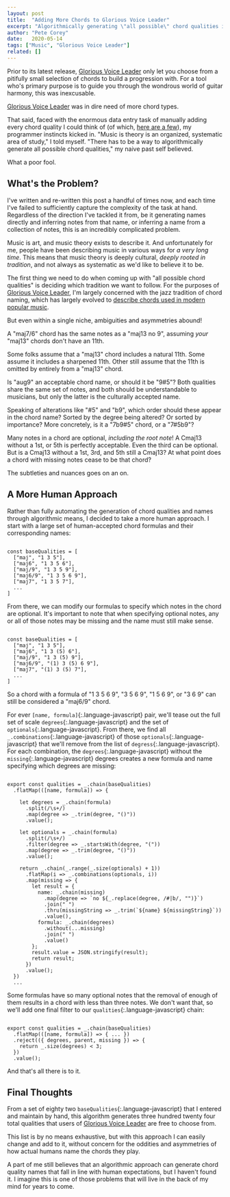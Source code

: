 ```yaml
---
layout: post
title:  "Adding More Chords to Glorious Voice Leader"
excerpt: "Algorithmically generating \"all possible\" chord qualities is a suprisingly complex task. Read about how I took a hybrid approach to account for the ambiguities and asymmetries of how humans name chords."
author: "Pete Corey"
date:   2020-05-14
tags: ["Music", "Glorious Voice Leader"]
related: []
---
```


Prior to its latest release, [Glorious Voice Leader](http://gloriousvoiceleader.com/) only let you choose from a pitifully small selection of chords to build a progression with. For a tool who's primary purpose is to guide you through the wondrous world of guitar harmony, this was inexcusable.

[Glorious Voice Leader](http://gloriousvoiceleader.com/) was in dire need of more chord types.

That said, faced with the enormous data entry task of manually adding every chord quality I could think of (of which, [here are a few](https://en.wikipedia.org/wiki/Chord_letters)), my programmer instincts kicked in. "Music is theory is an organized, systematic area of study," I told myself. "There has to be a way to algorithmically generate all possible chord qualities," my naive past self believed.

What a poor fool.

## What's the Problem?

I've written and re-written this post a handful of times now, and each time I've failed to sufficiently capture the complexity of the task at hand. Regardless of the direction I've tackled it from, be it generating names directly and inferring notes from that name, or inferring a name from a collection of notes, this is an incredibly complicated problem.

Music is art, and music theory exists to describe it. And unfortunately for me, people have been describing music in various ways for _a very long time_. This means that music theory is deeply cultural, _deeply rooted in tradition_, and not always as systematic as we'd like to believe it to be.

The first thing we need to do when coming up with "all possible chord qualities" is deciding which tradition we want to follow. For the purposes of [Glorious Voice Leader](http://gloriousvoiceleader.com/), I'm largely concerned with the jazz tradition of chord naming, which has largely evolved to [describe chords used in modern popular music](https://en.wikipedia.org/wiki/Lead_sheet).

But even within a single niche, ambiguities and asymmetries abound!

A "maj7/6" chord has the same notes as a "maj13 no 9", assuming _your_ "maj13" chords don't have an 11th.

Some folks assume that a "maj13" chord includes a natural 11th. Some assume it includes a sharpened 11th. Other still assume that the 11th is omitted by entirely from a "maj13" chord.

Is "aug9" an acceptable chord name, or should it be "9#5"? Both qualities share the same set of notes, and both should be understandable to musicians, but only the latter is the culturally accepted name.

Speaking of alterations like "#5" and "b9", which order should these appear in the chord name? Sorted by the degree being altered? Or sorted by importance? More concretely, is it a "7b9#5" chord, or a "7#5b9"? 

Many notes in a chord are optional, _including the root note_! A Cmaj13 without a 1st, or 5th is perfectly acceptable. Even the third can be optional. But is a Cmaj13 without a 1st, 3rd, and 5th still a Cmaj13? At what point does a chord with missing notes cease to be that chord?

The subtleties and nuances goes on an on.

## A More Human Approach

Rather than fully automating the generation of chord qualities and names through algorithmic means, I decided to take a more human approach. I start with a large set of human-accepted chord formulas and their corresponding names:

<pre class='language-javascript'><code class='language-javascript'>
const baseQualities = [
  ["maj", "1 3 5"],
  ["maj6", "1 3 5 6"],
  ["maj/9", "1 3 5 9"],
  ["maj6/9", "1 3 5 6 9"],
  ["maj7", "1 3 5 7"],
  ...
]
</code></pre>

From there, we can modify our formulas to specify which notes in the chord are optional. It's important to note that when specifying optional notes, any or all of those notes may be missing and the name must still make sense.

<pre class='language-javascript'><code class='language-javascript'>
const baseQualities = [
  ["maj", "1 3 5"],
  ["maj6", "1 3 (5) 6"],
  ["maj/9", "1 3 (5) 9"],
  ["maj6/9", "(1) 3 (5) 6 9"],
  ["maj7", "(1) 3 (5) 7"],
  ...
]
</code></pre>

So a chord with a formula of "1 3 5 6 9", "3 5 6 9", "1 5 6 9", or "3 6 9" can still be considered a "maj6/9" chord.

For ever `[name, formula]`{:.language-javascript} pair, we'll tease out the full set of scale `degrees`{:.language-javascript} and the set of `optionals`{:.language-javascript}. From there, we find all `_.combinations`{:.language-javascript} of those `optionals`{:.language-javascript} that we'll remove from the list of `degress`{:.language-javascript}. For each combination, the `degrees`{:.language-javascript} without the `missing`{:.language-javascript} degrees creates a new formula and name specifying which degrees are missing:

<pre class='language-javascript'><code class='language-javascript'>
export const qualities = _.chain(baseQualities)
  .flatMap(([name, formula]) => {
  
    let degrees = _.chain(formula)
      .split(/\s+/)
      .map(degree => _.trim(degree, "()"))
      .value();
    
    let optionals = _.chain(formula)
      .split(/\s+/)
      .filter(degree => _.startsWith(degree, "("))
      .map(degree => _.trim(degree, "()"))
      .value();
    
    return _.chain(_.range(_.size(optionals) + 1))
      .flatMap(i => _.combinations(optionals, i))
      .map(missing => {
        let result = {
          name: _.chain(missing)
            .map(degree => `no ${_.replace(degree, /#|b/, "")}`)
            .join(" ")
            .thru(missingString => _.trim(`${name} ${missingString}`))
            .value(),
          formula: _.chain(degrees)
            .without(...missing)
            .join(" ")
            .value()
        };
        result.value = JSON.stringify(result);
        return result;
      })
      .value();
  })
  ...
</code></pre>

Some formulas have so many optional notes that the removal of enough of them results in a chord with less than three notes. We don't want that, so we'll add one final filter to our `qualities`{:.language-javascript} chain:

<pre class='language-javascript'><code class='language-javascript'>
export const qualities = _.chain(baseQualities)
  .flatMap(([name, formula]) => { ... })
  .reject(({ degrees, parent, missing }) => {
    return _.size(degrees) < 3;
  })
  .value();
</code></pre>

And that's all there is to it.

## Final Thoughts

From a set of eighty two `baseQualities`{:.language-javascript} that I entered and maintain by hand, this algorithm generates three hundred twenty four total qualities that users of [Glorious Voice Leader](http://gloriousvoiceleader.com/) are free to choose from.

This list is by no means exhaustive, but with this approach I can easily change and add to it, without concern for the oddities and asymmetries of how actual humans name the chords they play.

A part of me still believes that an algorithmic approach can generate chord quality names that fall in line with human expectations, but I haven't found it. I imagine this is one of those problems that will live in the back of my mind for years to come.
